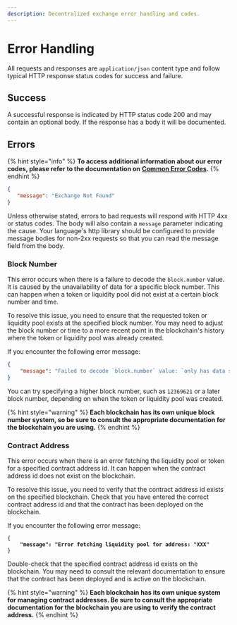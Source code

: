 ```yaml
---
description: Decentralized exchange error handling and codes.
---
```


# Error Handling

All requests and responses are `application/json` content type and follow typical HTTP response status codes for success and failure.&#x20;

## Success

A successful response is indicated by HTTP status code 200 and may contain an optional body. If the response has a body it will be documented.

## Errors

{% hint style="info" %}
**To access additional information about our error codes, please refer to the documentation on** [**Common Error Codes**](../../introduction/api-architecture/requests-and-error-codes.md)**.**
{% endhint %}

```json
{
   "message": "Exchange Not Found"
}
```

Unless otherwise stated, errors to bad requests will respond with HTTP 4xx or status codes. The body will also contain a `message` parameter indicating the cause. Your language's http library should be configured to provide message bodies for non-2xx requests so that you can read the message field from the body.

### Block Number

This error occurs when there is a failure to decode the `block.number` value. It is caused by the unavailability of data for a specific block number. This can happen when a token or liquidity pool did not exist at a certain block number and time.

To resolve this issue, you need to ensure that the requested token or liquidity pool exists at the specified block number. You may need to adjust the block number or time to a more recent point in the blockchain's history where the token or liquidity pool was already created.

If you encounter the following error message:

```json
{
    "message": "Failed to decode `block.number` value: `only has data starting at block number 12369620 and data for block number 1 is therefore not available`"
}
```

You can try specifying a higher block number, such as `12369621` or a later block number, depending on when the token or liquidity pool was created.

{% hint style="warning" %}
**Each blockchain has its own unique block number system, so be sure to consult the appropriate documentation for the blockchain you are using.**
{% endhint %}

### Contract Address

This error occurs when there is an error fetching the liquidity pool or token for a specified contract address id. It can happen when the contract address id does not exist on the blockchain.

To resolve this issue, you need to verify that the contract address id exists on the specified blockchain. Check that you have entered the correct contract address id and that the contract has been deployed on the blockchain.

If you encounter the following error message:

<pre class="language-json"><code class="lang-json">{
<strong>    "message": "Error fetching liquidity pool for address: "XXX"
</strong>}
</code></pre>

Double-check that the specified contract address id exists on the blockchain. You may need to consult the relevant documentation to ensure that the contract has been deployed and is active on the blockchain.

{% hint style="warning" %}
**Each blockchain has its own unique system for managing contract addresses. Be sure to consult the appropriate documentation for the blockchain you are using to verify the contract address.**
{% endhint %}
